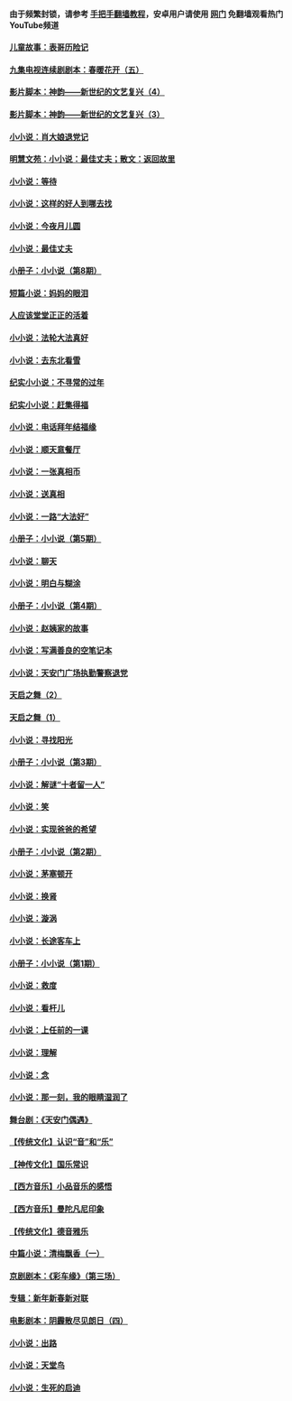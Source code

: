 #### 由于频繁封锁，请参考 [手把手翻墙教程](https://github.com/gfw-breaker/guides/wiki/)，安卓用户请使用 [网门](https://github.com/gfw-breaker/nogfw/blob/master/dl.md?t=05121601) 免翻墙观看热门YouTube频道 

#### [儿童故事：表哥历险记](../pages/328/383535.md?t=05121601) 

#### [九集电视连续剧剧本：春暖花开（五）](../pages/328/275919.md?t=05121601) 

#### [影片脚本：神韵——新世纪的文艺复兴（4）](../pages/328/266089.md?t=05121601) 

#### [影片脚本：神韵——新世纪的文艺复兴（3）](../pages/328/266087.md?t=05121601) 

#### [小小说：肖大娘退党记](../pages/328/239807.md?t=05121601) 

#### [明慧文苑：小小说：最佳丈夫；散文：返回故里](../pages/328/3439.md?t=05121601) 

#### [小小说：等待](../pages/328/223927.md?t=05121601) 

#### [小小说：这样的好人到哪去找](../pages/328/209396.md?t=05121601) 

#### [小小说：今夜月儿圆](../pages/328/193588.md?t=05121601) 

#### [小小说：最佳丈夫](../pages/328/190938.md?t=05121601) 

#### [小册子：小小说（第8期）](../pages/328/188202.md?t=05121601) 

#### [短篇小说：妈妈的眼泪](../pages/328/187712.md?t=05121601) 

#### [人应该堂堂正正的活着](../pages/328/182430.md?t=05121601) 

#### [小小说：法轮大法真好](../pages/328/174669.md?t=05121601) 

#### [小小说：去东北看雪](../pages/328/173882.md?t=05121601) 

#### [纪实小小说：不寻常的过年](../pages/328/173187.md?t=05121601) 

#### [纪实小小说：赶集得福](../pages/328/172652.md?t=05121601) 

#### [小小说：电话拜年结福缘](../pages/328/172533.md?t=05121601) 

#### [小小说：顺天意餐厅](../pages/328/170182.md?t=05121601) 

#### [小小说：一张真相币](../pages/328/169410.md?t=05121601) 

#### [小小说：送真相](../pages/328/166713.md?t=05121601) 

#### [小小说：一路“大法好”](../pages/328/162016.md?t=05121601) 

#### [小册子：小小说（第5期）](../pages/328/161131.md?t=05121601) 

#### [小小说：聊天](../pages/328/159640.md?t=05121601) 

#### [小小说：明白与糊涂](../pages/328/158101.md?t=05121601) 

#### [小册子：小小说（第4期）](../pages/328/158006.md?t=05121601) 

#### [小小说：赵姨家的故事](../pages/328/157843.md?t=05121601) 

#### [小小说：写满善良的空笔记本](../pages/328/157382.md?t=05121601) 

#### [小小说：天安门广场执勤警察退党](../pages/328/156982.md?t=05121601) 

#### [天启之舞（2）](../pages/328/153440.md?t=05121601) 

#### [天启之舞（1）](../pages/328/153439.md?t=05121601) 

#### [小小说：寻找阳光](../pages/328/153065.md?t=05121601) 

#### [小册子：小小说（第3期）](../pages/328/151715.md?t=05121601) 

#### [小小说：解谜“十者留一人”](../pages/328/148967.md?t=05121601) 

#### [小小说：笑](../pages/328/148905.md?t=05121601) 

#### [小小说：实现爸爸的希望](../pages/328/148096.md?t=05121601) 

#### [小册子：小小说（第2期）](../pages/328/147214.md?t=05121601) 

#### [小小说：茅塞顿开](../pages/328/147030.md?t=05121601) 

#### [小小说：换肾](../pages/328/146770.md?t=05121601) 

#### [小小说：漩涡](../pages/328/146683.md?t=05121601) 

#### [小小说：长途客车上](../pages/328/145076.md?t=05121601) 

#### [小册子：小小说（第1期）](../pages/328/143963.md?t=05121601) 

#### [小小说：救度](../pages/328/143927.md?t=05121601) 

#### [小小说：看杆儿](../pages/328/142137.md?t=05121601) 

#### [小小说：上任前的一课](../pages/328/140808.md?t=05121601) 

#### [小小说：理解](../pages/328/140476.md?t=05121601) 

#### [小小说：念](../pages/328/139513.md?t=05121601) 

#### [小小说：那一刻，我的眼睛湿润了](../pages/328/138476.md?t=05121601) 

#### [舞台剧：《天安门偶遇》](../pages/328/117155.md?t=05121601) 

#### [【传统文化】认识“音”和“乐”](../pages/328/108667.md?t=05121601) 

#### [【神传文化】国乐常识](../pages/328/104225.md?t=05121601) 

#### [【西方音乐】小品音乐的感悟](../pages/328/102924.md?t=05121601) 

#### [【西方音乐】曼陀凡尼印象](../pages/328/102922.md?t=05121601) 

#### [【传统文化】德音雅乐](../pages/328/102923.md?t=05121601) 

#### [中篇小说：清梅飘香（一）](../pages/328/101058.md?t=05121601) 

#### [京剧剧本：《彩车缘》（第三场）](../pages/328/96434.md?t=05121601) 

#### [专辑：新年新春新对联](../pages/328/94991.md?t=05121601) 

#### [电影剧本：阴霾散尽见朗日（四）](../pages/328/87081.md?t=05121601) 

#### [小小说：出路](../pages/328/84848.md?t=05121601) 

#### [小小说：天堂鸟](../pages/328/83084.md?t=05121601) 

#### [小小说：生死的启迪](../pages/328/70977.md?t=05121601) 

